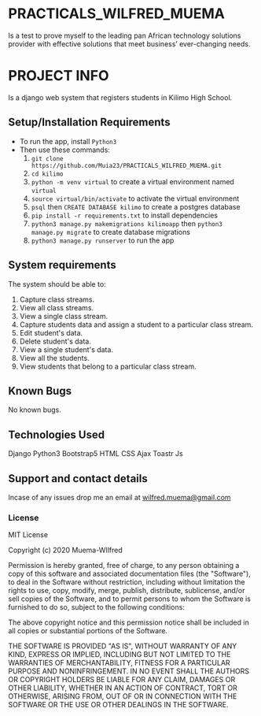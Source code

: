 # PRACTICALS_WILFRED_MUEMA
Is a test to prove myself to the leading pan African technology solutions provider with effective solutions that meet business’ ever-changing needs.

# PROJECT INFO
Is a django web system that registers students in Kilimo High School.

## Setup/Installation Requirements

- To run the app, install `Python3`
- Then use these commands:
     1. `git clone https://github.com/Muia23/PRACTICALS_WILFRED_MUEMA.git`
     2. `cd kilimo`
     3. `python -m venv virtual` to create a virtual environment named `virtual`
     4. `source virtual/bin/activate` to activate the virtual environment
     5. `psql` then `CREATE DATABASE kilimo` to create a postgres database
     6. `pip install -r requirements.txt` to install dependencies
     7. `python3 manage.py makemigrations kilimoapp` then `python3 manage.py migrate` to create database migrations
     8. `python3 manage.py runserver` to run the app     

## System requirements
The system should be able to:
  1. Capture class streams.
  2. View all class streams.
  3. View a single class stream.
  4. Capture students data and assign a student to a particular class stream.
  5. Edit student's data.
  6. Delete student's data.
  7. View a single student's data.
  8. View all the students.
  9. View students that belong to a particular class stream.


## Known Bugs

No known bugs.

## Technologies Used

Django
Python3
Bootstrap5
HTML
CSS
Ajax
Toastr Js

## Support and contact details

Incase of any issues drop me an email at wilfred.muema@gmail.com

### License

MIT License

Copyright (c) 2020 Muema-WIlfred

Permission is hereby granted, free of charge, to any person obtaining a copy of this software and associated documentation files (the "Software"), to deal in the Software without restriction, including without limitation the rights to use, copy, modify, merge, publish, distribute, sublicense, and/or sell copies of the Software, and to permit persons to whom the Software is furnished to do so, subject to the following conditions:

The above copyright notice and this permission notice shall be included in all copies or substantial portions of the Software.

THE SOFTWARE IS PROVIDED "AS IS", WITHOUT WARRANTY OF ANY KIND, EXPRESS OR IMPLIED, INCLUDING BUT NOT LIMITED TO THE WARRANTIES OF MERCHANTABILITY, FITNESS FOR A PARTICULAR PURPOSE AND NONINFRINGEMENT. IN NO EVENT SHALL THE AUTHORS OR COPYRIGHT HOLDERS BE LIABLE FOR ANY CLAIM, DAMAGES OR OTHER LIABILITY, WHETHER IN AN ACTION OF CONTRACT, TORT OR OTHERWISE, ARISING FROM, OUT OF OR IN CONNECTION WITH THE SOFTWARE OR THE USE OR OTHER DEALINGS IN THE SOFTWARE.
